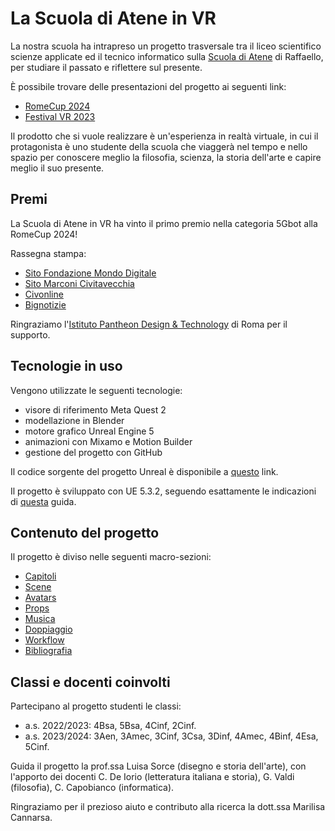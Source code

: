 # La Scuola di Atene in VR

La nostra scuola ha intrapreso un progetto trasversale tra il liceo scientifico scienze applicate ed il tecnico informatico sulla [Scuola di Atene](https://it.wikipedia.org/wiki/Scuola_di_Atene) di Raffaello, per studiare il passato e riflettere sul presente.

È possibile trovare delle presentazioni del progetto ai seguenti link:

- [RomeCup 2024](https://docs.google.com/presentation/d/15NzSSAgStpjb_YSfdcsg4m_QiCPITDayevXpQvtHCHk/edit?usp=drivesdk)
- [Festival VR 2023](https://www.canva.com/design/DAFWuCrnHa0/AzZk9cBfy4Z0-MFQc67_gg/view)

Il prodotto che si vuole realizzare è un'esperienza in realtà virtuale, in cui il protagonista è uno studente della scuola che viaggerà nel tempo e nello spazio per conoscere meglio la filosofia, scienza, la storia dell'arte e capire meglio il suo presente.

## Premi

La Scuola di Atene in VR ha vinto il primo premio nella categoria 5Gbot alla RomeCup 2024!

Rassegna stampa:

- [Sito Fondazione Mondo Digitale](https://www.mondodigitale.org/notizie/romecup-2024-i-vincitori-dei-contest-creativi)
- [Sito Marconi Civitavecchia](https://www.marconicivitavecchia.it/2024/03/23/romecup-2024-i-vincitori-dei-contest-creativi/)
- [Civonline](https://www.civonline.it/altro/scuola-e-universita/rome-cup-2024-il-marconi-di-civitavecchia-brilla-con-la-sua-lettura-della-scuola-di-atene-vm36sc70)
- [Bignotizie](https://www.bignotizie.it/romecup-2024-liis-g-marconi-tra-i-vincitori-dei-contest-creativi/)

Ringraziamo l'[Istituto Pantheon Design & Technology](https://istitutopantheon.it/) di Roma per il supporto.

## Tecnologie in uso

Vengono utilizzate le seguenti tecnologie:

- visore di riferimento Meta Quest 2
- modellazione in Blender
- motore grafico Unreal Engine 5
- animazioni con Mixamo e Motion Builder
- gestione del progetto con GitHub

Il codice sorgente del progetto Unreal è disponibile a [questo](https://github.com/marconicivitavecchia/ScuolaDiAteneVR-Unreal) link.

Il progetto è sviluppato con UE 5.3.2, seguendo esattamente le indicazioni di [questa](https://dev.epicgames.com/community/learning/tutorials/3Vx6/unreal-engine-5-3-2-for-meta-quest-vr) guida.

## Contenuto del progetto

Il progetto è diviso nelle seguenti macro-sezioni:

- [Capitoli](./capitoli/)
- [Scene](./scene/)
- [Avatars](./avatars/)
- [Props](./props/)
- [Musica](./musica/)
- [Doppiaggio](./doppiaggio/)
- [Workflow](./workflow/)
- [Bibliografia](./bibliografia/)

## Classi e docenti coinvolti

Partecipano al progetto studenti le classi:

- a.s. 2022/2023: 4Bsa, 5Bsa, 4Cinf, 2Cinf.
- a.s. 2023/2024: 3Aen, 3Amec,  3Cinf,  3Csa, 3Dinf, 4Amec, 4Binf, 4Esa, 5Cinf.

Guida il progetto la prof.ssa Luisa Sorce (disegno e storia dell'arte), con l'apporto dei docenti C. De Iorio (letteratura italiana e storia), G. Valdi (filosofia), C. Capobianco (informatica).

Ringraziamo per il prezioso aiuto e contributo alla ricerca la dott.ssa Marilisa Cannarsa.

